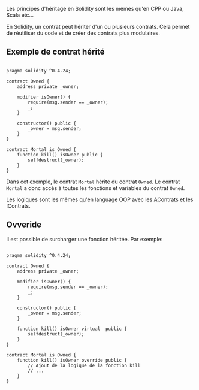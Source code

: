 Les principes d'héritage en Solidity sont les mêmes qu'en CPP ou Java, Scala etc...

En Solidity, un contrat peut hériter d'un ou plusieurs contrats. Cela permet de réutiliser du code et de créer des contrats plus modulaires.

## Exemple de contrat hérité

```solidity

pragma solidity ^0.4.24;

contract Owned {
    address private _owner;
    
    modifier isOwner() {
        require(msg.sender == _owner);
        _;
    }
    
    constructor() public {
        _owner = msg.sender;
    }
}

contract Mortal is Owned {
    function kill() isOwner public {
        selfdestruct(_owner);
    }
}

```

Dans cet exemple, le contrat `Mortal` hérite du contrat `Owned`. Le contrat `Mortal` a donc accès à toutes les fonctions et variables du contrat `Owned`.

Les logiques sont les mêmes qu'en language OOP avec les AContrats et les IContrats.

## Ovveride

Il est possible de surcharger une fonction héritée. Par exemple:

```solidity

pragma solidity ^0.4.24;

contract Owned {
    address private _owner;
    
    modifier isOwner() {
        require(msg.sender == _owner);
        _;
    }
    
    constructor() public {
        _owner = msg.sender;
    }
    
    function kill() isOwner virtual  public {
        selfdestruct(_owner);
    }
}

contract Mortal is Owned {
    function kill() isOwner override public {
        // Ajout de la logique de la fonction kill
        // ...
    }
}

```
